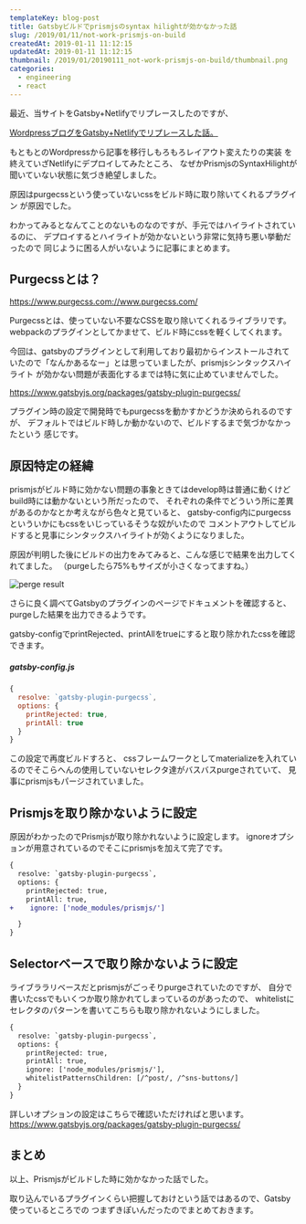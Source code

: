 ```yaml
---
templateKey: blog-post
title: Gatsbyビルドでprismjsのsyntax hilightが効かなかった話
slug: /2019/01/11/not-work-prismjs-on-build
createdAt: 2019-01-11 11:12:15
updatedAt: 2019-01-11 11:12:15
thumbnail: /2019/01/20190111_not-work-prismjs-on-build/thumbnail.png
categories:
  - engineering
  - react
---
```


最近、当サイトをGatsby+Netlifyでリプレースしたのですが、


[WordpressブログをGatsby+Netlifyでリプレースした話。](http://localhost:8000/2019/01/10/blog-renewal-by-gatsby)

もともとのWordpressから記事を移行しもろもろレイアウト変えたりの実装
を終えていざNetlifyにデプロイしてみたところ、
なぜかPrismjsのSyntaxHilightが聞いていない状態に気づき絶望しました。

原因はpurgecssという使っていないcssをビルド時に取り除いてくれるプラグイン
が原因でした。

わかってみるとなんてことのないものなのですが、手元ではハイライトされているのに、
デプロイするとハイライトが効かないという非常に気持ち悪い挙動だったので
同じように困る人がいないように記事にまとめます。


## Purgecssとは？

https://www.purgecss.com://www.purgecss.com/

Purgecssとは、使っていない不要なCSSを取り除いてくれるライブラリです。
webpackのプラグインとしてかませて、ビルド時にcssを軽くしてくれます。

今回は、gatsbyのプラグインとして利用しており最初からインストールされて
いたので「なんかあるなー」とは思っていましたが、prismjsシンタックスハイライト
が効かない問題が表面化するまでは特に気に止めていませんでした。

https://www.gatsbyjs.org/packages/gatsby-plugin-purgecss/

プラグイン時の設定で開発時でもpurgecssを動かすかどうか決められるのですが、
デフォルトではビルド時しか動かないので、ビルドするまで気づかなかったという
感じです。

## 原因特定の経緯

prismjsがビルド時に効かない問題の事象ときてはdevelop時は普通に動くけどbuild時には動かないという所だったので、
それぞれの条件でどういう所に差異があるのかなとか考えながら色々と見ていると、
gatsby-config内にpurgecssといういかにもcssをいじっているそうな奴がいたので
コメントアウトしてビルドすると見事にシンタックスハイライトが効くようになりました。

原因が判明した後にビルドの出力をみてみると、こんな感じで結果を出力してくれてました。
（purgeしたら75%もサイズが小さくなってますね。）

<image class="post-image" src="https://statics.ver-1-0.net/uploads/2019/01/20190111_not-work-prismjs-on-build/purge-result.png" alt="perge result" />

さらに良く調べてGatsbyのプラグインのページでドキュメントを確認すると、
purgeした結果を出力できるようです。

gatsby-configでprintRejected、printAllをtrueにすると取り除かれたcssを確認できます。

##### gatsby-config.js

```javascript
{ 
  resolve: `gatsby-plugin-purgecss`,
  options: {
    printRejected: true,
    printAll: true
  }
}
```

この設定で再度ビルドすろと、
cssフレームワークとしてmaterializeを入れているのでそこらへんの使用していないセレクタ達がバスバスpurgeされていて、
見事にprismjsもパージされていました。


## Prismjsを取り除かないように設定

原因がわかったのでPrismjsが取り除かれないように設定します。
ignoreオプションが用意されているのでそこにprismjsを加えて完了です。

```diff
{ 
  resolve: `gatsby-plugin-purgecss`,
  options: {
    printRejected: true,
    printAll: true,
+    ignore: ['node_modules/prismjs/']

  }
}
```

## Selectorベースで取り除かないように設定

ライブララリベースだとprismjsがごっそりpurgeされていたのですが、
自分で書いたcssでもいくつか取り除かれてしまっているのがあったので、
whitelistにセレクタのパターンを書いてこちらも取り除かれないようにしました。


```diff
{ 
  resolve: `gatsby-plugin-purgecss`,
  options: {
    printRejected: true,
    printAll: true,
    ignore: ['node_modules/prismjs/'],
    whitelistPatternsChildren: [/^post/, /^sns-buttons/]
  }
}
```

詳しいオプションの設定はこちらで確認いただければと思います。
https://www.gatsbyjs.org/packages/gatsby-plugin-purgecss/


## まとめ

以上、Prismjsがビルドした時に効かなかった話でした。

取り込んでいるプラグインくらい把握しておけという話ではあるので、Gatsby使っているところでの
つまずきぽいんだったのでまとめておきます。

